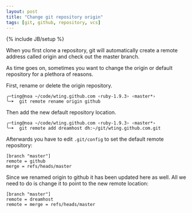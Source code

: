 ```yaml
---
layout: post
title: "Change git repository origin"
tags: [git, github, repository, vcs]
---
```

{% include JB/setup %}

When you first clone a repository, git will automatically create a remote
address called origin and check out the master branch.

As time goes on, sometimes you want to change the origin or default repository
for a plethora of reasons.

First, rename or delete the origin repository.

    ╭─ting@noa ~/code/wting.github.com ‹ruby-1.9.3› ‹master*›
    ╰─➤  git remote rename origin github

Then add the new default repository location.

    ╭─ting@noa ~/code/wting.github.com ‹ruby-1.9.3› ‹master*›
    ╰─➤  git remote add dreamhost dh:~/git/wting.github.com.git

Afterwards you have to edit `.git/config` to set the default remote repository:

    [branch "master"]
    remote = github
    merge = refs/heads/master

Since we renamed origin to github it has been updated here as well. All we need
to do is change it to point to the new remote location:

    [branch "master"]
    remote = dreamhost
    remote = merge = refs/heads/master

